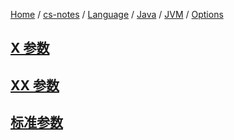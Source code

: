 [Home](https://mengxianbin.github.io) /
[cs-notes](https://mengxianbin.github.io/cs-notes/site) /
[Language](https://mengxianbin.github.io/cs-notes/site/Language) /
[Java](https://mengxianbin.github.io/cs-notes/site/Language/Java) /
[JVM](https://mengxianbin.github.io/cs-notes/site/Language/Java/JVM) /
[Options](https://mengxianbin.github.io/cs-notes/site/Language/Java/JVM/Options)

## [X 参数](https://mengxianbin.github.io/cs-notes/site/Language/Java/JVM/Options/X%20%E5%8F%82%E6%95%B0)

## [XX 参数](https://mengxianbin.github.io/cs-notes/site/Language/Java/JVM/Options/XX%20%E5%8F%82%E6%95%B0)

## [标准参数](https://mengxianbin.github.io/cs-notes/site/Language/Java/JVM/Options/%E6%A0%87%E5%87%86%E5%8F%82%E6%95%B0)
